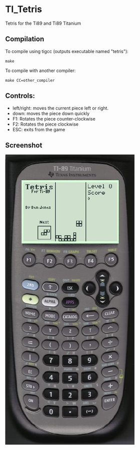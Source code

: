# TI_Tetris
Tetris for the Ti89 and Ti89 Titanium

## Compilation
To compile using tigcc (outputs executable named "tetris"):
```
make
```
To compile with another compiler:
```
make CC=other_compiler
```
## Controls:
* left/right: moves the current piece left or right.
* down: moves the piece down quickly
* F1: Rotates the piece counter-clockwise
* F2: Rotates the piece clockwise
* ESC: exits from the game

## Screenshot
![screenshot](https://raw.githubusercontent.com/been-jamming/TI_Tetris/master/screenshots/screenshot001.png)
